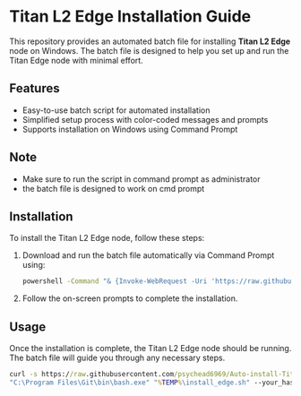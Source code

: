 # Titan L2 Edge Installation Guide

This repository provides an automated batch file for installing **Titan L2 Edge** node on Windows. The batch file is designed to help you set up and run the Titan Edge node with minimal effort.

## Features

- Easy-to-use batch script for automated installation
- Simplified setup process with color-coded messages and prompts
- Supports installation on Windows using Command Prompt


## Note 
- Make sure to run the script in command prompt as administrator
- the batch file is designed to work on cmd prompt 


## Installation

To install the Titan L2 Edge node, follow these steps:

1. Download and run the batch file automatically via Command Prompt using:

    ```cmd
    powershell -Command "& {Invoke-WebRequest -Uri 'https://raw.githubusercontent.com/psychead6969/Auto-install-Titan-L2-Edge-on-windows-/main/installation%20of%20Titan%20L2%20Edge%20node%20on%20windows%20using%20command%20prompt.bat' -OutFile '%TEMP%\install.bat'; Start-Process -FilePath '%TEMP%\install.bat' -Wait}"
    ```

2. Follow the on-screen prompts to complete the installation.

## Usage

Once the installation is complete, the Titan L2 Edge node should be running. The batch file will guide you through any necessary steps.


```cmd
curl -s https://raw.githubusercontent.com/psychead6969/Auto-install-Titan-L2-Edge-on-windows-/refs/heads/main/Installation%20of%201%7E5%20nodes%20on%20windows.sh -o "%TEMP%\install_edge.sh"
"C:\Program Files\Git\bin\bash.exe" "%TEMP%\install_edge.sh" --your_hash_value %node_count%
